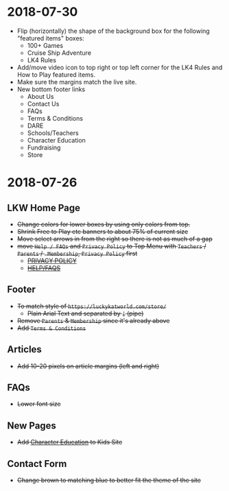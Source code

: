 # 2018-07-30

- Flip (horizontally) the shape of the background box for the following "featured items" boxes:
    - 100+ Games
    - Cruise Ship Adventure
    - LK4 Rules
- Add/move video icon to top right or top left corner for the LK4 Rules and How to Play featured items.
- Make sure the margins match the live site.
- New bottom footer links
    - About Us 
    - Contact Us 
    - FAQs 
    - Terms & Conditions 
    - DARE 
    - Schools/Teachers 
    - Character Education 
    - Fundraising 
    - Store 


# 2018-07-26

## LKW Home Page

- ~~Change colors for lower boxes by using only colors from top.~~
- ~~Shrink Free to Play etc banners to about 75% of current size~~
- ~~Move select arrows in from the right so there is not as much of a gap~~
- ~~move `Help / FAQs` and `Privacy Policy` to Top Menu with `Teachers` / `Parents` / ` Membership`, `Privacy Policy` first~~
    - ~~<a href="/privacy-policy">PRIVACY POLICY</a>~~
    - ~~<a href="/faqs">HELP/FAQS</a>~~
## Footer
- ~~To match style of `https://luckykatworld.com/store/`~~
    - ~~Plain Arial Text and separated by `|` (pipe)~~
- ~~Remove `Parents` & `Membership` since it's already above~~
- ~~Add `Terms & Conditions`~~

## Articles
- ~~Add 10-20 pixels on article margins (left and right)~~


## FAQs
- ~~Lower font size~~

## New Pages
- ~~Add [Character Education](https://luckykatworld.com/teacher-resources/character-education) to Kids Site~~

## Contact Form
- ~~Change brown to matching blue to better fit the theme of the site~~